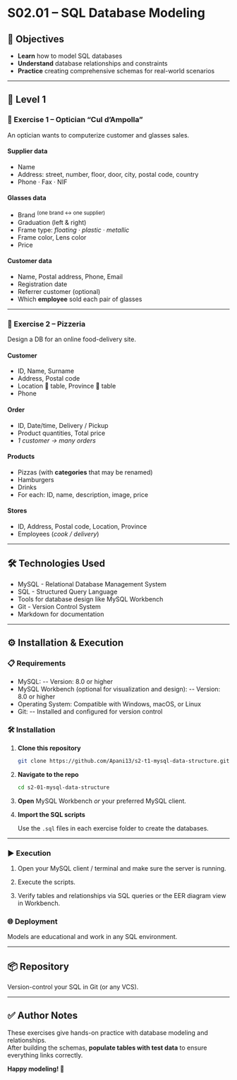 # S02.01 – SQL Database Modeling

## 🎯 Objectives
- **Learn** how to model SQL databases  
- **Understand** database relationships and constraints  
- **Practice** creating comprehensive schemas for real-world scenarios  

---

## 🔹 Level 1

### 📘 Exercise 1 – Optician **“Cul d’Ampolla”**
An optician wants to computerize customer and glasses sales.

#### Supplier data
- Name  
- Address: street, number, floor, door, city, postal code, country  
- Phone · Fax · NIF  

#### Glasses data
- Brand <sup>(one brand ↔ one supplier)</sup>  
- Graduation (left & right)  
- Frame type: _floating · plastic · metallic_  
- Frame color, Lens color  
- Price  

#### Customer data
- Name, Postal address, Phone, Email  
- Registration date  
- Referrer customer (optional)  
- Which **employee** sold each pair of glasses  

---

### 📘 Exercise 2 – Pizzeria
Design a DB for an online food-delivery site.

#### Customer
- ID, Name, Surname  
- Address, Postal code  
- Location 🔗 table, Province 🔗 table  
- Phone  

#### Order
- ID, Date/time, Delivery / Pickup  
- Product quantities, Total price  
- _1 customer → many orders_

#### Products
- Pizzas (with **categories** that may be renamed)  
- Hamburgers  
- Drinks  
- For each: ID, name, description, image, price  

#### Stores
- ID, Address, Postal code, Location, Province  
- Employees (_cook / delivery_)  

---

## 🛠️ Technologies Used  
- MySQL - Relational Database Management System
- SQL - Structured Query Language
- Tools for database design like MySQL Workbench
- Git - Version Control System
- Markdown for documentation
---

## ⚙️ Installation & Execution

### 📋 Requirements
- MySQL:
-- Version: 8.0 or higher
- MySQL Workbench (optional for visualization and design):
-- Version: 8.0 or higher
- Operating System: Compatible with Windows, macOS, or Linux
- Git:
-- Installed and configured for version control  


### 🛠️ Installation

1. **Clone this repository**

   ```bash
   git clone https://github.com/Apani13/s2-t1-mysql-data-structure.git
   ```

2. **Navigate to the repo**

   ```bash
   cd s2-01-mysql-data-structure
   ```

3. **Open** MySQL Workbench *or* your preferred MySQL client.

4. **Import the SQL scripts**

   Use the `.sql` files in each exercise folder to create the databases.

---

### ▶️ Execution

1. Open your MySQL client / terminal and make sure the server is running.

2. Execute the scripts.

3. Verify tables and relationships via SQL queries or the EER diagram view in Workbench.


### 🌐 Deployment
Models are educational and work in any SQL environment.

---

## 📦 Repository
Version-control your SQL in Git (or any VCS).

---

## ✅ Author Notes
These exercises give hands-on practice with database modeling and relationships.  
After building the schemas, **populate tables with test data** to ensure everything links correctly.

**Happy modeling! 🚀**

